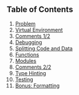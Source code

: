 <!-- .slide: data-state="standard" data-background="./files/checklist-2589418_1280.jpg" -->
<!-- https://pixabay.com/photos/checklist-goals-box-notebook-pen-2589418/ -->
## Table of Contents

<ol>
  <li><a href="#/problem">Problem</a></li>
  <li><a href="#/environments">Virtual Environment</a></li>
  <li><a href="#/comments_1">Comments 1/2</a></li>
  <li><a href="#/debugging">Debugging</a></li>
  <li><a href="#/split">Splitting Code and Data</a></li>
  <li><a href="#/functions">Functions</a></li>
  <li><a href="#/modules">Modules</a></li>
  <li><a href="#/comments_2">Comments 2/2</a></li>
  <li><a href="#/type_hinting">Type Hinting</a></li>
  <li><a href="#/testing">Testing</a></li>
  <li class="fragment"><a href="#/formatting">Bonus: Formatting</a></li>
</ol>

